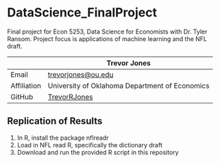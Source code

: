 # DataScience_FinalProject
Final project for Econ 5253, Data Science for Economists with Dr. Tyler Ransom. Project focus is applications of machine learning and the NFL draft.

|  | Trevor Jones |
|--------------|--------------------------------------------------------------|
| Email | [trevorjones@ou.edu](mailto:trevorjones@ou.edu) |
| Affiliation | University of Oklahoma Department of Economics|
| GitHub | [TrevorRJones](https://github.com/TrevorRJones) |

## Replication of Results ##
1. In R, install the package nflreadr
2. Load in NFL read R, specifically the dictionary draft
3. Download and run the provided R script in this repository
